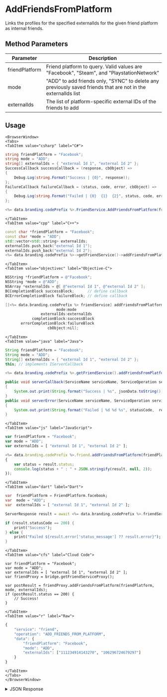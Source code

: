 # AddFriendsFromPlatform

Links the profiles for the specified externalIds for the given friend platform as internal friends.

<PartialServop service_name="friend" operation_name="ADD_FRIENDS_FROM_PLATFORM" />

## Method Parameters

| Parameter      | Description                                                                                                   |
| -------------- | ------------------------------------------------------------------------------------------------------------- |
| friendPlatform | Friend platform to query. Valid values are "Facebook", "Steam", and "PlaystationNetwork"                      |
| mode           | "ADD" to add friends only, "SYNC" to delete any previously saved friends that are not in the externalIds list |
| externalIds    | The list of platform-specific external IDs of the friends to add                                              |

## Usage

```mdx-code-block
<BrowserWindow>
<Tabs>
<TabItem value="csharp" label="C#">
```

```csharp
string friendPlatform = "Facebook";
string mode = "ADD";
string[] externalIds = { "external Id 1", "external Id 2" };
SuccessCallback successCallback = (response, cbObject) =>
{
    Debug.Log(string.Format("Success | {0}", response));
};
FailureCallback failureCallback = (status, code, error, cbObject) =>
{
    Debug.Log(string.Format("Failed | {0}  {1}  {2}", status, code, error));
};

<%= data.branding.codePrefix %>.FriendService.AddFriendsFromPlatform(friendPlatform, mode, externalIds, successCallback, failureCallback);
```

```mdx-code-block
</TabItem>
<TabItem value="cpp" label="C++">
```

```cpp
const char *friendPlatform = "Facebook";
const char *mode = "ADD";
std::vector<std::string> externalIds;
externalIds.push_back("external Id 1");
externalIds.push_back("external Id 2");
<%= data.branding.codePrefix %>->getFriendService()->addFriendsFromPlatform(friendPlatform, mode, externalIds, this);
```

```mdx-code-block
</TabItem>
<TabItem value="objectivec" label="Objective-C">
```

```objectivec
NSString *friendPlatform = @"Facebook";
NSString *mode = @"ADD";
NSArray *externalIds = @[ @"external Id 1", @"external Id 2" ];
BCCompletionBlock successBlock;      // define callback
BCErrorCompletionBlock failureBlock; // define callback

[[<%= data.branding.codePrefix %> friendService] addFriendsFromPlatform:friendPlatform
                       mode:mode
                externalIds:externalIds
            completionBlock:successBlock
       errorCompletionBlock:failureBlock
                   cbObject:nil];
```

```mdx-code-block
</TabItem>
<TabItem value="java" label="Java">
```

```java
String friendPlatform = "Facebook";
String mode = "ADD";
String[] externalIds = { "external Id 1", "external Id 2" };
this; // implements IServerCallback

<%= data.branding.codePrefix %>.getFriendService().addFriendsFromPlatform(friendPlatform, mode, externalIds, this);

public void serverCallback(ServiceName serviceName, ServiceOperation serviceOperation, JSONObject jsonData)
{
    System.out.print(String.format("Success | %s", jsonData.toString()));
}
public void serverError(ServiceName serviceName, ServiceOperation serviceOperation, int statusCode, int reasonCode, String jsonError)
{
    System.out.print(String.format("Failed | %d %d %s", statusCode,  reasonCode, jsonError.toString()));
}
```

```mdx-code-block
</TabItem>
<TabItem value="js" label="JavaScript">
```

```javascript
var friendPlatform = "Facebook";
var mode = "ADD";
var externalIds = [ "external Id 1", "external Id 2" ];

<%= data.branding.codePrefix %>.friend.addFriendsFromPlatform(friendPlatform, mode, externalIds, result =>
{
	var status = result.status;
	console.log(status + " : " + JSON.stringify(result, null, 2));
});
```

```mdx-code-block
</TabItem>
<TabItem value="dart" label="Dart">
```

```dart
var  friendPlatform = FriendPlatform.facebook;
var  mode = "ADD";
var  externalIds = [ "external Id 1", "external Id 2" ];

ServerResponse result = await <%= data.branding.codePrefix %>.friendService.addFriendsFromPlatform(friendPlatform:friendPlatform, mode:mode, externalIds:externalIds);

if (result.statusCode == 200) {
    print("Success");
} else {
    print("Failed ${result.error['status_message'] ?? result.error}");
}
```

```mdx-code-block
</TabItem>
<TabItem value="cfs" label="Cloud Code">
```

```cfscript
var friendPlatform = "Facebook";
var mode = "ADD";
var externalIds = [ "external Id 1", "external Id 2" ];
var friendProxy = bridge.getFriendServiceProxy();

var postResult = friendProxy.addFriendsFromPlatform(friendPlatform, mode, externalIds);
if (postResult.status == 200) {
    // Success!
}
```

```mdx-code-block
</TabItem>
<TabItem value="r" label="Raw">
```

```r
{
	"service": "friend",
	"operation": "ADD_FRIENDS_FROM_PLATFORM",
	"data": {
        "friendPlatform": "Facebook",
        "mode": "ADD",
        "externalIds": ["111234914143270", "106296724679297"]
	}
}
```

```mdx-code-block
</TabItem>
</Tabs>
</BrowserWindow>
```

<details>
<summary>JSON Response</summary>

```json
{
    "data": {
        "server_time": 1623090934620,
        "rejected": [],
        "numRejected": 0,
        "numNewAdded": 2,
        "numDeleted": 0,
        "numExisting": 0
    },
    "status": 200
}
```

</details>

